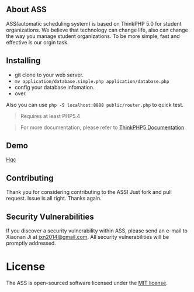 ## About  ASS

ASS(automatic scheduling system) is based on ThinkPHP 5.0 for student organizations.
We believe that technology can change life, also can change the way you manage student organizations. To be more simple, fast and effective is our orgin task.


## Installing

* git clone to your web server.
* ```mv application/database.simple.php application/database.php```
* config your database infomation.
* over.

Also you can use ```php -S localhost:8888 public/router.php``` to quick test.

> Requires at least PHP5.4

> For more documentation, please refer to [ThinkPHP5 Documentation](http://www.kancloud.cn/manual/thinkphp5)


## Demo

[Hqc](http://info.hqc203.com)


## Contributing

Thank you for considering contributing to the ASS! Just fork and pull request. Issue is all right. Thanks again.


## Security Vulnerabilities

If you discover a security vulnerability within ASS, please send an e-mail to Xiaonan Ji at jxn2014@gmail.com. All security vulnerabilities will be promptly addressed.


# License

The ASS is open-sourced software licensed under the [MIT license](http://opensource.org/licenses/MIT).
